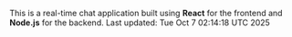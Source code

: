 This is a real-time chat application built using **React** for the frontend and **Node.js** for the backend.
Last updated: Tue Oct  7 02:14:18 UTC 2025
